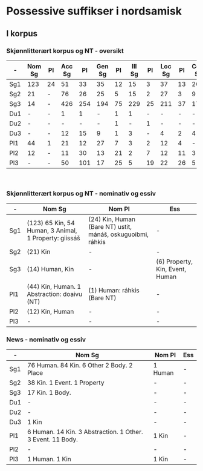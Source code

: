 # Possessive suffikser i nordsamisk


## I korpus


### Skjønnlitterært korpus og NT - oversikt


|   - | Nom Sg  | Pl | Acc Sg | Pl | Gen Sg | Pl | Ill Sg | Pl | Loc Sg | Pl | Com Sg | Pl | Ess 
| --- | --- | --- | --- | --- | --- | --- | --- | --- | --- | --- | --- | --- | --- 
|  Sg1 | 123 | 24  | 51 	| 33  | 35 | 12  | 15 | 3   | 37 | 13  | 20 | 5  | - 
|  Sg2 | 21 	|  - | 76  | 26   | 25  | 5  | 15  | 2  | 27  | 3  | 9   | -  | - 
|  Sg3 | 14 	|  - | 426 | 254  | 194 | 75 | 229 | 25 | 211 | 37 | 174 | 57 | 6 
|  Du1 |  -  |  -  | 1 	| 1   |  - | 1 	 | 1   | -  | -   | -  | -   | 1   | -  
|  Du2 | -	| -  | - 	| -   | -  | 1   | -   | 1   | -  | -  | - |  - | - 
|  Du3 |  -	| -  | 12 	| 15  | 9 	| 1   | 3  | -   | 4  | 2  | 4  | - | - 
|  Pl1 | 44 	|  1   | 21  | 12 | 27 | 7   | 3   | 2   | 12 | 4  | - | 6 | -  
|  Pl2 | 12 	|  - | 11  | 30   | 13  | 21 | 2   | 7  | 12  | 11 | 3   | 4 | - 
|  Pl3 |  -	| -  | 50 	| 101 | 17  | 25  | 5  | 19  | 22 | 26 | 5  | 16  | - 

 
### Skjønnlitterært korpus og NT - nominativ og essiv
|   - | Nom Sg | Nom Pl | Ess 
| --- | --- | --- | --- 
|  Sg1  | (123) 65 Kin, 54 Human,  3 Animal, 1 Property: giissáš     | (24) Kin, Human (Bare NT) ustit,  mánáš, oskuguoibmi, ráhkis | -
|  Sg2  | (21) Kin       | -        | -
|  Sg3  | (14) Human, Kin      | -        | (6)  Property, Kin, Event, Human
|  Pl1  | (44) Kin, Human. 1 Abstraction: doaivu (NT)  | (1) Human: ráhkis (Bare NT)       | -
|  Pl2  | (12) Kin, Human      | -        | -
|  Pl3  | -       | -        | -


###  News - nominativ og essiv
|   - | Nom Sg | Nom Pl | Ess 
| --- | --- | --- | --- 
|  Sg1  | 76 Human. 84 Kin. 6 Other 2 Body. 2 Place  | 1 Human     | -
|  Sg2 | 38 Kin. 1 Event.  1 Property | - | -
|  Sg3 | 17 Kin. 1 Body. | - | -
|  Du1 | - | - | -
|  Du2 | - | - | -
|  Du3 | 1 Kin | - | -
|  Pl1 | 6 Human. 14 Kin. 3 Abstraction. 1 Other. 3 Event. 11 Body. | 1 Kin | -
|  Pl2 | - | - | -
|  Pl3 | 1 Human. 1 Kin | 1 Kin | -




